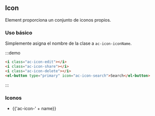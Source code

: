 ## Icon

Element proporciona un conjunto de iconos propios.

### Uso básico

Simplemente asigna el nombre de la clase a `ac-icon-iconName`.

:::demo

```html
<i class="ac-icon-edit"></i>
<i class="ac-icon-share"></i>
<i class="ac-icon-delete"></i>
<el-button type="primary" icon="ac-icon-search">Search</el-button>
```

:::

### Iconos

<ul class="icon-list">
  <li v-for="name in $icon" :key="name">
    <span>
      <i :class="'ac-icon-' + name"></i>
      <span class="icon-name">{{'ac-icon-' + name}}</span>
    </span>
  </li>
</ul>
